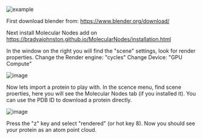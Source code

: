![example](https://github.com/angus-e-mcmillan/comp-tools/assets/57298625/8e2ab7f6-778e-47d2-8976-6866fd4997af)

First download blender from:
https://www.blender.org/download/

Next install Molecular Nodes add on
https://bradyajohnston.github.io/MolecularNodes/installation.html

In the window on the right you will find the "scene" settings, look for render properties. 
Change the Render engine: "cycles"
Change Device: "GPU Compute"

![image](https://github.com/angus-e-mcmillan/comp-tools/assets/57298625/71f34c13-e202-44ff-8383-de495e8de0fa)

Now lets import a protein to play with. In the scence menu, find scene proerties, here you will see the Molecular Nodes tab (if you installed it). You can use the PDB ID to download a protein directly.

![image](https://github.com/angus-e-mcmillan/comp-tools/assets/57298625/66454616-ecac-49a3-aa0d-b622b8ff6fe0)

Press the "z" key and select "rendered" (or hot key 8). Now you should see your protein as an atom point cloud.
